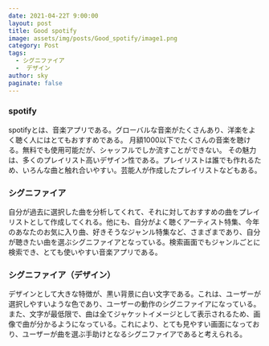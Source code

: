 ```yaml
---
date: 2021-04-22T 9:00:00
layout: post
title: Good spotify
image: assets/img/posts/Good_spotify/image1.png
category: Post
tags: 
  - シグニファイア
  -  デザイン
author: sky
paginate: false
---
```


### spotify 
spotifyとは、音楽アプリである。グローバルな音楽がたくさんあり、洋楽をよく聴く人にはとてもおすすめである。
月額1000以下でたくさんの音楽を聴ける。無料でも使用可能だが、シャッフルでしか流すことができない。
その魅力は、多くのプレイリスト高いデザイン性である。プレイリストは誰でも作れるため、いろんな曲と触れ合いやすい。芸能人が作成したプレイリストなどもある。

### シグニファイア

自分が過去に選択した曲を分析してくれて、それに対しておすすめの曲をプレイリストとして作成してくれる。他にも、自分がよく聴くアーティスト特集、今年のあなたのお気に入り曲、好きそうなジャンル特集など、さまざまであり、自分が聴きたい曲を選ぶシグニファイアとなっている。検索画面でもジャンルごとに検索でき、とても使いやすい音楽アプリである。

### シグニファイア（デザイン）
デザインとして大きな特徴が、黒い背景に白い文字である。これは、ユーザーが選択しやすいような色であり、ユーザーの動作のシグニファイアになっている。
また、文字が最低限で、曲は全てジャケットイメージとして表示されるため、画像で曲が分かるようになっている。これにより、とても見やすい画面になっており、ユーザーが曲を選ぶ手助けとなるシグニファイアであると考えられる。
